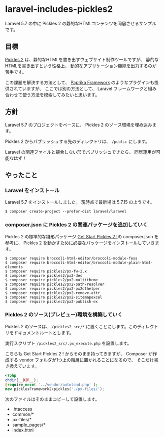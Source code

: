 # laravel-includes-pickles2
Laravel 5.7 の中に Pickles 2 の静的なHTMLコンテンツを同居させるサンプルです。

## 目標

[Pickles 2](https://pickles2.pxt.jp/) は、静的なHTMLを書き出すウェブサイト制作ツールですが、 静的なHTMLを書き出すという性格上、 動的なアプリケーション機能を出力するのが苦手です。

この課題を解決する方法として、 [Paprika Framework](https://github.com/pickles2/px2-paprika) のようなプラグインも提供されていますが、 ここでは別の方法として、 Laravel フレームワークと組み合わせて使う方法を模索してみたいと思います。

## 方針

Laravel 5.7 のプロジェクトをベースに、 Pickles 2 のソース環境を埋め込みます。

Pickles 2 からパブリッシュする先のディレクトリは、 `/public` にします。

Laravel の関連ファイルと競合しない形でパブリッシュできたら、 同居運用が可能なはず！


## やったこと

### Laravel をインストール

Laravel 5.7 をインストールしました。
現時点で最新場は 5.7.15 のようです。

```
$ composer create-project --prefer-dist laravel/laravel
```

### composer.json に Pickles 2 の関連パッケージを追加していく

Pickles 2 の標準的な雛形パッケージ [Get Start Pickles 2 !](https://github.com/pickles2/preset-get-start-pickles2)の composer.json を参考に、 Pickles 2 を動かすために必要なパッケージをインストールしていきます。

```
$ composer require broccoli-html-editor/broccoli-module-fess
$ composer require broccoli-html-editor/broccoli-module-plain-html-elements
$ composer require pickles2/px-fw-2.x
$ composer require pickles2/px2-dec
$ composer require pickles2/px2-multitheme
$ composer require pickles2/px2-path-resolver
$ composer require pickles2/px2-px2dthelper
$ composer require pickles2/px2-remove-attr
$ composer require pickles2/px2-sitemapexcel
$ composer require pickles2/px2-publish-ex
```


### Pickles 2 のソース(プレビュー)環境を構築していく

Pickles 2 のソースは、 `/pickles2_src/*` に置くことにします。このディレクトリをドキュメントルートとします。

実行スクリプト `/pickles2_src/.px_execute.php` を設置します。

こちらも Get Start Pickles 2 ! からそのまま持ってきますが、 Composer が作成する vendor フォルダが1つ上の階層に置かれることになるので、 そこだけ書き換えています。

```php
<?php
chdir(__DIR__);
@require_once( '../vendor/autoload.php' );
new picklesFramework2\pickles('./px-files/');
```

次のファイルはそのままコピーして設置します。

- .htaccess
- common/*
- px-files/*
- sample_pages/*
- index.html
